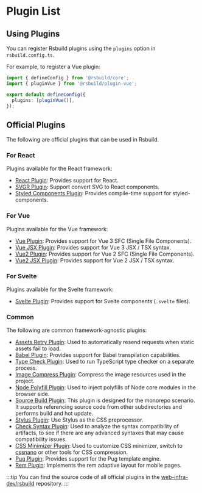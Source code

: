 # Plugin List

## Using Plugins

You can register Rsbuild plugins using the `plugins` option in `rsbuild.config.ts`.

For example, to register a Vue plugin:

```ts title="rsbuild.config.ts"
import { defineConfig } from '@rsbuild/core';
import { pluginVue } from '@rsbuild/plugin-vue';

export default defineConfig({
  plugins: [pluginVue()],
});
```

## Official Plugins

The following are official plugins that can be used in Rsbuild.

### For React

Plugins available for the React framework:

- [React Plugin](/plugins/list/plugin-react): Provides support for React.
- [SVGR Plugin](/plugins/list/plugin-svgr): Support convert SVG to React components.
- [Styled Components Plugin](/plugins/list/plugin-styled-components): Provides compile-time support for styled-components.

### For Vue

Plugins available for the Vue framework:

- [Vue Plugin](/plugins/list/plugin-vue): Provides support for Vue 3 SFC (Single File Components).
- [Vue JSX Plugin](/plugins/list/plugin-vue-jsx): Provides support for Vue 3 JSX / TSX syntax.
- [Vue2 Plugin](/plugins/list/plugin-vue2): Provides support for Vue 2 SFC (Single File Components).
- [Vue2 JSX Plugin](/plugins/list/plugin-vue2-jsx): Provides support for Vue 2 JSX / TSX syntax.

### For Svelte

Plugins available for the Svelte framework:

- [Svelte Plugin](/plugins/list/plugin-svelte): Provides support for Svelte components (`.svelte` files).

### Common

The following are common framework-agnostic plugins:

- [Assets Retry Plugin](/plugins/list/plugin-assets-retry): Used to automatically resend requests when static assets fail to load.
- [Babel Plugin](/plugins/list/plugin-babel): Provides support for Babel transpilation capabilities.
- [Type Check Plugin](/plugins/list/plugin-type-check): Used to run TypeScript type checker on a separate process.
- [Image Compress Plugin](/plugins/list/plugin-image-compress): Compress the image resources used in the project.
- [Node Polyfill Plugin](/plugins/list/plugin-node-polyfill): Used to inject polyfills of Node core modules in the browser side.
- [Source Build Plugin](/plugins/list/plugin-source-build): This plugin is designed for the monorepo scenario. It supports referencing source code from other subdirectories and performs build and hot update.
- [Stylus Plugin](/plugins/list/plugin-stylus): Use Stylus as the CSS preprocessor.
- [Check Syntax Plugin](/plugins/list/plugin-check-syntax): Used to analyze the syntax compatibility of artifacts, to see if there are any advanced syntaxes that may cause compatibility issues.
- [CSS Minimizer Plugin](/plugins/list/plugin-css-minimizer): Used to customize CSS minimizer, switch to [cssnano](https://cssnano.co/) or other tools for CSS compression.
- [Pug Plugin](/plugins/list/plugin-pug): Provides support for the Pug template engine.
- [Rem Plugin](/plugins/list/plugin-rem): Implements the rem adaptive layout for mobile pages.

:::tip
You can find the source code of all official plugins in the [web-infra-dev/rsbuild](https://github.com/web-infra-dev/rsbuild) repository.
:::
